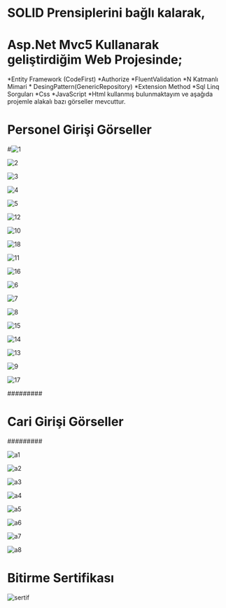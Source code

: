 
# SOLID Prensiplerini bağlı kalarak,
# Asp.Net  Mvc5 Kullanarak geliştirdiğim Web Projesinde;

*Entity Framework (CodeFirst) *Authorize *FluentValidation *N Katmanlı Mimari * DesingPattern(GenericRepository) *Extension Method *Sql Linq Sorguları *Css *JavaScript *Html kullanmış bulunmaktayım ve aşağıda projemle alakalı bazı görseller mevcuttur.

#  Personel Girişi Görseller

#![1](https://user-images.githubusercontent.com/77547699/132734316-f788e7fa-c0e9-46a4-bc20-b1b8463cb8bc.png)

![2](https://user-images.githubusercontent.com/77547699/132734330-2d36ce3f-66d7-498f-abf3-9fad1a3cc407.png)

![3](https://user-images.githubusercontent.com/77547699/132734335-43dc9bcc-0e02-495c-acdd-0c41729fa634.png)

![4](https://user-images.githubusercontent.com/77547699/132734337-e01402b6-21bc-4383-8e97-cf443caa55bb.png)

![5](https://user-images.githubusercontent.com/77547699/132734347-231ea99d-0395-44bb-bda7-efcc7db4701b.png)

![12](https://user-images.githubusercontent.com/77547699/132734353-db20d35f-d203-4757-92d6-85f2cdb6713e.png)

![10](https://user-images.githubusercontent.com/77547699/132734356-e2bf154d-10ec-4151-95c8-b93b70b9d03e.png)

![18](https://user-images.githubusercontent.com/77547699/132734374-9f988964-b920-42f2-bab4-4cc0e445071d.png)

![11](https://user-images.githubusercontent.com/77547699/132734376-ce070a0b-5ce3-4e78-96c4-fba44cb6bfb9.png)

![16](https://user-images.githubusercontent.com/77547699/132734381-46ddfbf4-f010-4af8-b5cb-4794015803ed.png)

![6](https://user-images.githubusercontent.com/77547699/132734426-735feba6-9c9d-44ac-b409-b81b4455723f.png)

![7](https://user-images.githubusercontent.com/77547699/132734435-c42abfe1-735a-4a00-b3bd-72a0dad634ec.png)

![8](https://user-images.githubusercontent.com/77547699/132734442-3191896a-c2f8-4381-a3ca-5fdee83d66c7.png)

![15](https://user-images.githubusercontent.com/77547699/132734448-afe17d2d-a500-4217-91a1-8a6c37e70ee8.png)

![14](https://user-images.githubusercontent.com/77547699/132734460-7124fbfe-e410-4adf-a513-589b587b071f.png)

![13](https://user-images.githubusercontent.com/77547699/132734463-d1fe52aa-b0cd-4a85-9df9-037b6f077990.png)

![9](https://user-images.githubusercontent.com/77547699/132734502-0da2791b-698d-4658-8fc5-378123b4403f.png)

![17](https://user-images.githubusercontent.com/77547699/132734481-4513046d-887c-4fa9-af9f-e16116f53530.png)

#########

# Cari Girişi Görseller 

#########

![a1](https://user-images.githubusercontent.com/77547699/132735195-ca1bb1f8-a1f2-4ee3-9db2-9ff94499a6a3.png)

![a2](https://user-images.githubusercontent.com/77547699/132735210-a4dfccd6-a1b4-43d3-a610-6575038fed40.png)

![a3](https://user-images.githubusercontent.com/77547699/132735213-78189d32-9e8c-4ea5-99a5-acfaccaa764e.png)

![a4](https://user-images.githubusercontent.com/77547699/132735217-910a79d4-2bac-45fc-800a-767bcf54d0d6.png)

![a5](https://user-images.githubusercontent.com/77547699/132735227-8764fb9c-ed3c-438c-be34-e991811e29aa.png)

![a6](https://user-images.githubusercontent.com/77547699/132735231-53873527-02e0-424c-9eff-f29f4b97aac4.png)

![a7](https://user-images.githubusercontent.com/77547699/132735233-63e8a743-5bff-4e4e-a57e-daeaea60c8a5.png)

![a8](https://user-images.githubusercontent.com/77547699/132735225-bf9468fc-c16d-488c-ab75-e857d75b741b.png)



# Bitirme Sertifikası #


![sertif](https://user-images.githubusercontent.com/77547699/132735828-608c25d3-e56b-4cc0-a60b-8a6a9130bf78.png)

